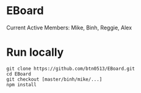# EBoard

Current Active Members:
  Mike, Binh, Reggie, Alex

# Run locally

	git clone https://github.com/btn0513/EBoard.git
    cd EBoard
    git checkout [master/binh/mike/...]
    npm install